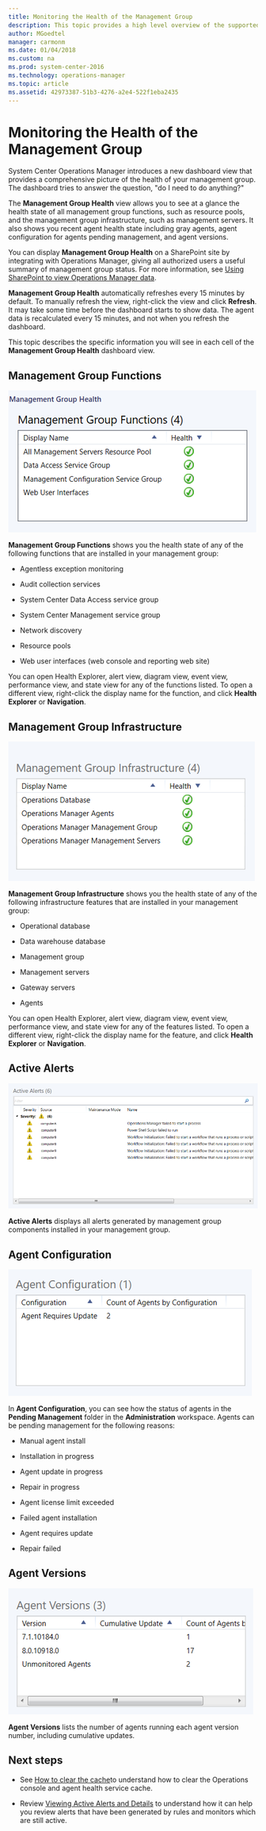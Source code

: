```yaml
---
title: Monitoring the Health of the Management Group
description: This topic provides a high level overview of the supported monitoring scenarios with System Center Operations Manager.
author: MGoedtel
manager: carmonm
ms.date: 01/04/2018
ms.custom: na
ms.prod: system-center-2016
ms.technology: operations-manager
ms.topic: article
ms.assetid: 42973387-51b3-4276-a2e4-522f1eba2435
---
```


# Monitoring the Health of the Management Group
System Center Operations Manager introduces a new dashboard view that provides a comprehensive picture of the health of your management group. The dashboard tries to answer the question, "do I need to do anything?"  
  
The **Management Group Health** view allows you to see at a glance the health state of all management group functions, such as resource pools, and the management group infrastructure, such as management servers. It also shows you recent agent health state including gray agents, agent configuration for agents pending management, and agent versions.  
  
You can display **Management Group Health** on a SharePoint site by integrating with Operations Manager, giving all authorized users a useful summary of management group status. For more information, see [Using SharePoint to view Operations Manager data](manage-console-sharepoint-integration.md).  
  
**Management Group Health** automatically refreshes every 15 minutes by default. To manually refresh the view, right-click the view and click **Refresh**. It may take some time before the dashboard starts to show data. The agent data is recalculated every 15 minutes, and not when you refresh the dashboard.  
  
This topic describes the specific information you will see in each cell of the **Management Group Health** dashboard view.  
  
## Management Group Functions  
![Health of management group functions](./media/manage-monitor-health-mg/om2016-mgh-dashboard-grid1.png)  
  
**Management Group Functions** shows you the health state of any of the following functions that are installed in your management group:  
  
-   Agentless exception monitoring  
  
-   Audit collection services  
  
-   System Center Data Access service group  
  
-   System Center Management service group  
  
-   Network discovery  
  
-   Resource pools  
  
-   Web user interfaces (web console and reporting web site)  
  
You can open Health Explorer, alert view, diagram view, event view, performance view, and state view for any of the functions listed. To open a different view, right-click the display name for the function, and click **Health Explorer** or **Navigation**.  
  
## Management Group Infrastructure  
![Health of management group infrastructure](./media/manage-monitor-health-mg/om2016-mgh-dashboard-grid2.png)  
  
**Management Group Infrastructure** shows you the health state of any of the following infrastructure features that are installed in your management group:  
  
-   Operational database  
  
-   Data warehouse database  
  
-   Management group  
  
-   Management servers  
  
-   Gateway servers  
  
-   Agents  
  
You can open Health Explorer, alert view, diagram view, event view, performance view, and state view for any of the features listed. To open a different view, right-click the display name for the feature, and click **Health Explorer** or **Navigation**.  
  
## Active Alerts  
![Alerts generated by management group components](./media/manage-monitor-health-mg/om2016-mgh-dashboard-grid3.png)  
  
**Active Alerts** displays all alerts generated by management group components installed in your management group.    
  
## Agent Configuration  
![Agents pending approval or installation failed](./media/manage-monitor-health-mg/om2016-mgh-dashboard-grid4.png)  
  
In **Agent Configuration**, you can see how the status of agents in the **Pending Management** folder in the **Administration** workspace. Agents can be pending management for the following reasons:  
  
-   Manual agent install  
  
-   Installation in progress  
  
-   Agent update in progress  
  
-   Repair in progress  
  
-   Agent license limit exceeded  
  
-   Failed agent installation  
  
-   Agent requires update  
  
-   Repair failed  
  
## Agent Versions  
![Version number installed on agents](./media/manage-monitor-health-mg/om2016-mgh-dashboard-grid5.png)  
  
**Agent Versions** lists the number of agents running each agent version number, including cumulative updates.  
  
## Next steps

- See [How to clear the cache](manage-clear-healthservice-cache.md)to understand how to clear the Operations console and agent health service cache.

- Review [Viewing Active Alerts and Details](manage-alert-view-alerts-details.md) to understand how it can help you review alerts that have been generated by rules and monitors which are still active. 

